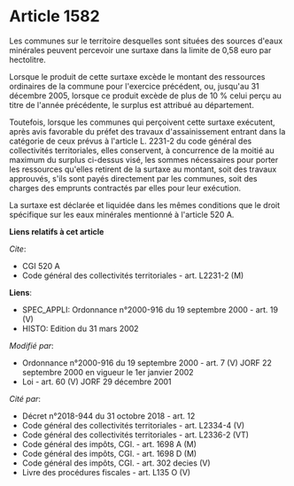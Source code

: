 # Article 1582

Les communes sur le territoire desquelles sont situées des sources d'eaux minérales peuvent percevoir une surtaxe dans la
limite de 0,58 euro par hectolitre.

Lorsque le produit de cette surtaxe excède le montant des ressources ordinaires de la commune pour l'exercice précédent, ou,
jusqu'au 31 décembre 2005, lorsque ce produit excède de plus de 10 % celui perçu au titre de l'année précédente, le surplus
est attribué au département.

Toutefois, lorsque les communes qui perçoivent cette surtaxe exécutent, après avis favorable du préfet des travaux
d'assainissement entrant dans la catégorie de ceux prévus à l'article L. 2231-2 du code général des collectivités
territoriales, elles conservent, à concurrence de la moitié au maximum du surplus ci-dessus visé, les sommes nécessaires pour
porter les ressources qu'elles retirent de la surtaxe au montant, soit des travaux approuvés, s'ils sont payés directement
par les communes, soit des charges des emprunts contractés par elles pour leur exécution.

La surtaxe est déclarée et liquidée dans les mêmes conditions que le droit spécifique sur les eaux minérales mentionné à
l'article 520 A.

**Liens relatifs à cet article**

_Cite_:

  - CGI 520 A
  - Code général des collectivités territoriales - art. L2231-2 (M)

**Liens**:

  - SPEC_APPLI: Ordonnance n°2000-916 du 19 septembre 2000 - art. 19 (V)
  - HISTO: Edition du 31 mars 2002

_Modifié par_:

  - Ordonnance n°2000-916 du 19 septembre 2000 - art. 7 (V) JORF 22 septembre 2000 en vigueur le 1er janvier 2002
  - Loi - art. 60 (V) JORF 29 décembre 2001

_Cité par_:

  - Décret n°2018-944 du 31 octobre 2018 - art. 12
  - Code général des collectivités territoriales - art. L2334-4 (V)
  - Code général des collectivités territoriales - art. L2336-2 (VT)
  - Code général des impôts, CGI. - art. 1698 A (M)
  - Code général des impôts, CGI. - art. 1698 D (M)
  - Code général des impôts, CGI. - art. 302 decies (V)
  - Livre des procédures fiscales - art. L135 O (V)
